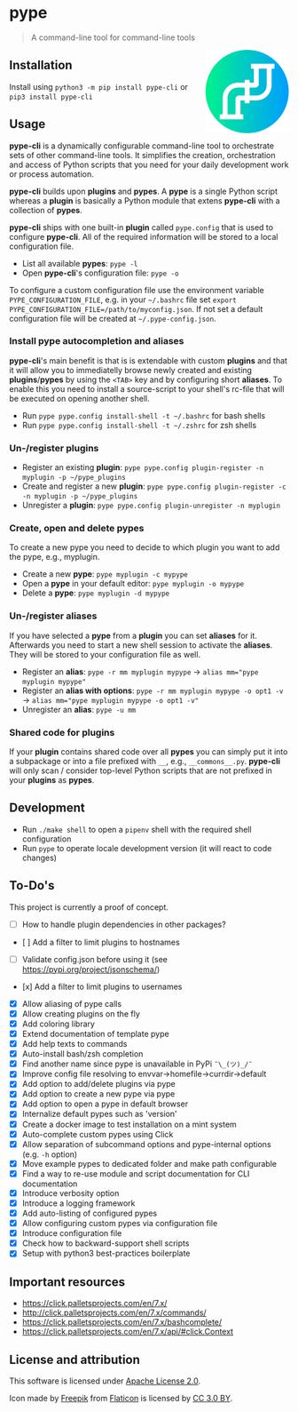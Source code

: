 # pype
> A command-line tool for command-line tools
<img align="right" src="res/icon.png" alt="alt text" width="150" height="150">

## Installation

Install using `python3 -m pip install pype-cli` or `pip3 install pype-cli`

## Usage

__pype-cli__ is a dynamically configurable command-line tool to orchestrate sets of other command-line tools. It simplifies the creation, orchestration and access of Python scripts that you need for your daily development work or process automation.

__pype-cli__ builds upon __plugins__ and __pypes__. A __pype__ is a single Python script whereas a __plugin__ is basically a Python module that extens __pype-cli__ with a collection of __pypes__.

__pype-cli__ ships with one built-in __plugin__ called `pype.config` that is used to configure __pype-cli__. All of the required information will be stored to a local configuration file.

* List all available __pypes__: `pype -l`
* Open __pype-cli__'s configuration file: `pype -o`

To configure a custom configuration file use the environment variable `PYPE_CONFIGURATION_FILE`, e.g. in your `~/.bashrc` file set `export PYPE_CONFIGURATION_FILE=/path/to/myconfig.json`. If not set a default configuration file will be created at `~/.pype-config.json`.

### Install pype autocompletion and aliases

__pype-cli__'s main benefit is that is is extendable with custom __plugins__ and that it will allow you to immediatelly browse newly created and existing __plugins__/__pypes__ by using the `<TAB>` key and by configuring short __aliases__. To enable this you need to install a source-script to your shell's rc-file that will be executed on opening another shell.

* Run `pype pype.config install-shell -t ~/.bashrc` for bash shells
* Run `pype pype.config install-shell -t ~/.zshrc` for zsh shells

### Un-/register plugins

* Register an existing __plugin__: `pype pype.config plugin-register -n myplugin -p ~/pype_plugins`
* Create and register a new __plugin__: `pype pype.config plugin-register -c -n myplugin -p ~/pype_plugins`
* Unregister a __plugin__: `pype pype.config plugin-unregister -n myplugin`

### Create, open and delete pypes

To create a new pype you need to decide to which plugin you want to add the pype, e.g., myplugin.

* Create a new __pype__: `pype myplugin -c mypype`
* Open a __pype__ in your default editor: `pype myplugin -o mypype`
* Delete a __pype__: `pype myplugin -d mypype`

### Un-/register aliases

If you have selected a __pype__ from a __plugin__ you can set __aliases__ for it. Afterwards you need to start a new shell session to activate the __aliases__. They will be stored to your configuration file as well.

* Register an __alias__: `pype -r mm myplugin mypype` → `alias mm="pype myplugin mypype"`
* Register an __alias with options__: `pype -r mm myplugin mypype -o opt1 -v` → `alias mm="pype myplugin mypype -o opt1 -v"`
* Unregister an __alias__: `pype -u mm`

### Shared code for plugins

If your __plugin__ contains shared code over all __pypes__ you can simply put it into a subpackage or into a file prefixed with `__`, e.g., `__commons__.py`. __pype-cli__ will only scan / consider top-level Python scripts that are not prefixed in your __plugins__ as __pypes__.

## Development

* Run `./make shell` to open a `pipenv` shell with the required shell configuration
* Run `pype` to operate locale development version (it will react to code changes)

## To-Do's

This project is currently a proof of concept.

* [ ] How to handle plugin dependencies in other packages?
* [ ] Add a filter to limit plugins to hostnames
* [ ] Validate config.json before using it (see <https://pypi.org/project/jsonschema/>)
* [x] Add a filter to limit plugins to usernames
* [x] Allow aliasing of pype calls
* [x] Allow creating plugins on the fly
* [x] Add coloring library
* [x] Extend documentation of template pype
* [x] Add help texts to commands
* [x] Auto-install bash/zsh completion
* [x] Find another name since pype is unavailable in PyPi `¯\_(ツ)_/¯`
* [x] Improve config file resolving to envvar->homefile->currdir->default
* [x] Add option to add/delete plugins via pype
* [x] Add option to create a new pype via pype
* [x] Add option to open a pype in default browser
* [x] Internalize default pypes such as 'version'
* [x] Create a docker image to test installation on a mint system
* [x] Auto-complete custom pypes using Click
* [x] Allow separation of subcommand options and pype-internal options (e.g. `-h` option)
* [x] Move example pypes to dedicated folder and make path configurable
* [x] Find a way to re-use module and script documentation for CLI documentation
* [x] Introduce verbosity option
* [x] Introduce a logging framework
* [x] Add auto-listing of configured pypes
* [x] Allow configuring custom pypes via configuration file
* [x] Introduce configuration file
* [x] Check how to backward-support shell scripts
* [x] Setup with python3 best-practices boilerplate

## Important resources

* <https://click.palletsprojects.com/en/7.x/>
* <http://click.palletsprojects.com/en/7.x/commands/>
* <https://click.palletsprojects.com/en/7.x/bashcomplete/>
* <https://click.palletsprojects.com/en/7.x/api/#click.Context>

## License and attribution

This software is licensed under [Apache License 2.0](LICENSE.txt).

Icon made by [Freepik](https://www.freepik.com/) from [Flaticon](https://www.flaticon.com/free-icon/pipeline_1432915) is licensed by [CC 3.0 BY](http://creativecommons.org/licenses/by/3.0/).
